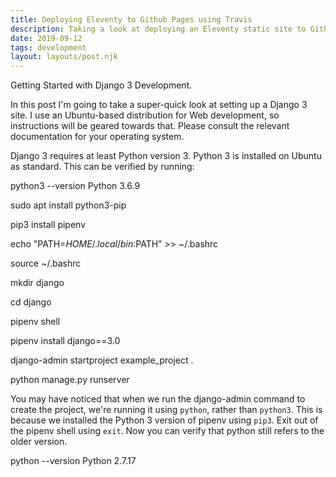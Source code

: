```yaml
---
title: Deploying Eleventy to Github Pages using Travis
description: Taking a look at deploying an Eleventy static site to Github Pages using Travis CI
date: 2019-09-12
tags: development
layout: layouts/post.njk
---
```


Getting Started with Django 3 Development.

In this post I'm going to take a super-quick look at setting up a Django 3 site.
I use an Ubuntu-based distribution for Web development, so instructions will be
geared towards that. Please consult the relevant documentation for your
operating system.

Django 3 requires at least Python version 3. Python 3 is installed on Ubuntu as
standard. This can be verified by running:

python3 --version
Python 3.6.9



sudo apt install python3-pip

pip3 install pipenv

echo "PATH=$HOME/.local/bin:$PATH" >> ~/.bashrc

source ~/.bashrc

mkdir django

cd django

pipenv shell

pipenv install django==3.0

django-admin startproject example_project .

python manage.py runserver

You may have noticed that when we run the django-admin command to create the
project, we're running it using `python`, rather than `python3`. This is because
we installed the Python 3 version of pipenv using `pip3`. Exit out of the pipenv
shell using `exit`. Now you can verify that python still refers to the older version.

python --version
Python 2.7.17

